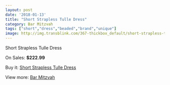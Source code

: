 ```yaml
---
layout: post
date: '2018-01-13'
title: "Short Strapless Tulle Dress"
category: Bar Mitzvah
tags: ["short","dress","beaded","brand","unique"]
image: http://img.transblink.com/367-thickbox_default/short-strapless-tulle-dress.jpg
---
```

Short Strapless Tulle Dress

On Sales: **$222.99**
<a href="https://www.transblink.com/en/bar-mitzvah/95-short-strapless-tulle-dress.html"><amp-img layout="responsive" width="600" height="600" src="//img.transblink.com/367-thickbox_default/short-strapless-tulle-dress.jpg" alt="Short Strapless Tulle Dress 0" /></a>
<a href="https://www.transblink.com/en/bar-mitzvah/95-short-strapless-tulle-dress.html"><amp-img layout="responsive" width="600" height="600" src="//img.transblink.com/371-thickbox_default/short-strapless-tulle-dress.jpg" alt="Short Strapless Tulle Dress 1" /></a>
<a href="https://www.transblink.com/en/bar-mitzvah/95-short-strapless-tulle-dress.html"><amp-img layout="responsive" width="600" height="600" src="//img.transblink.com/370-thickbox_default/short-strapless-tulle-dress.jpg" alt="Short Strapless Tulle Dress 2" /></a>
<a href="https://www.transblink.com/en/bar-mitzvah/95-short-strapless-tulle-dress.html"><amp-img layout="responsive" width="600" height="600" src="//img.transblink.com/369-thickbox_default/short-strapless-tulle-dress.jpg" alt="Short Strapless Tulle Dress 3" /></a>
<a href="https://www.transblink.com/en/bar-mitzvah/95-short-strapless-tulle-dress.html"><amp-img layout="responsive" width="600" height="600" src="//img.transblink.com/368-thickbox_default/short-strapless-tulle-dress.jpg" alt="Short Strapless Tulle Dress 4" /></a>

Buy it: [Short Strapless Tulle Dress](https://www.transblink.com/en/bar-mitzvah/95-short-strapless-tulle-dress.html "Short Strapless Tulle Dress")

View more: [Bar Mitzvah](https://www.transblink.com/en/2-bar-mitzvah "Bar Mitzvah")